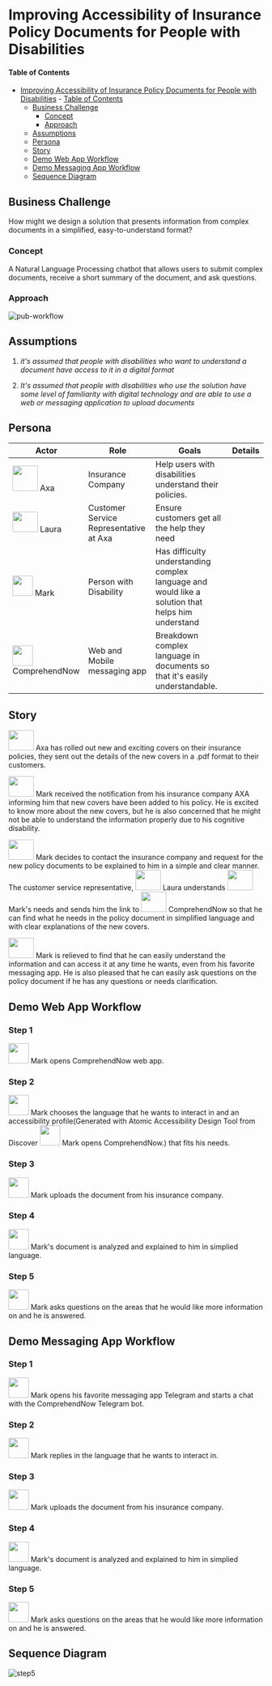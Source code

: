 # Improving Accessibility of Insurance Policy Documents for People with Disabilities

#### Table of Contents
- [Improving Accessibility of Insurance Policy Documents for People with Disabilities](#use-case-story-title) 
      - [Table of Contents](#table-of-contents)
  - [Business Challenge](#business-challenge)
    - [Concept](#concept)
    - [Approach](#approach)
  - [Assumptions](#assumptions)
  - [Persona](#persona)
  - [Story](#story)
  - [Demo Web App Workflow](#demo-web-app-workflow)
  - [Demo Messaging App Workflow](#demo-messaging-app-workflow)
  - [Sequence Diagram](#sequence-diagram)

 
## Business Challenge
How might we design a solution that presents information from complex documents in a simplified, easy-to-understand format?
 
### Concept
A Natural Language Processing chatbot that allows users to submit complex documents, receive a short summary of the document, and ask questions.
 
### Approach

![pub-workflow](./img/approach.svg)

## Assumptions
 
1. *it's assumed that people with disabilities who want to understand a document have access to it in a digital format*

2. *It's assumed that people with disabilities who use the solution have some level of familiarity with digital technology and are able to use a web or messaging application to upload documents*
 
## Persona

| Actor                                                               | Role                                   | Goals                                                                                             | Details |
|---------------------------------------------------------------------|----------------------------------------|---------------------------------------------------------------------------------------------------| --- |
| <img src="./img/Axa.png" width="50" height="50">   Axa              | Insurance Company                      | Help users with disabilities understand their policies.                                           |  |  
| <img src="./img/Laura.png" width="50" height="40"> Laura            | Customer Service Representative at Axa | Ensure customers get all the help they need                                                       |  |
| <img src="./img/Alex.png" width="40" height="40"> Mark                  | Person with Disability                 | Has difficulty understanding complex language and would like a solution that helps him understand |  |
| <img src="./img/ComprehendNow.png" width="40" height="40"> ComprehendNow | Web and Mobile messaging app           | Breakdown complex language in documents so that it's easily understandable.                       | |
 
## Story

<img src="./img/Axa.png" width="50" height="40"> Axa has rolled out new and exciting covers on their insurance policies, they sent out the details of the new covers in a .pdf format to their customers. 

<img src="./img/Alex.png" width="50" height="40"> Mark received the notification from his insurance company AXA informing him that new covers have been added to his policy. He is excited to know more about the new covers, but he is also concerned that he might not be able to understand the information properly due to his cognitive disability.

<img src="./img/Alex.png" width="50" height="40">  Mark decides to contact the insurance company and request for the new policy documents to be explained to him in a simple and clear manner. The customer service representative, <img src="./img/Laura.png" width="50" height="40">  Laura understands <img src="./img/Alex.png" width="50" height="40">  Mark's needs and sends him the link to <img src="./img/ComprehendNow.png" width="50" height="40">  ComprehendNow so that he can find what he needs in the policy document in simplified language and with clear explanations of the new covers.

<img src="./img/Alex.png" width="50" height="40">  Mark is relieved to find that he can easily understand the information and can access it at any time he wants, even from his favorite messaging app. He is also pleased that he can easily ask questions on the policy document if he has any questions or needs clarification.
 
## Demo Web App Workflow
 
### Step 1

<img src="./img/Alex.png" width="40" height="40"> Mark opens ComprehendNow web app.
 
### Step 2

<img src="./img/Alex.png" width="40" height="40"> Mark chooses the language that he wants to interact in and an accessibility profile(Generated with  Atomic Accessibility Design Tool from Discover <img src="./img/Discover.png" width="40" height="40"> Mark opens ComprehendNow.) that fits his needs.

### Step 3

<img src="./img/Alex.png" width="40" height="40"> Mark uploads the document from his insurance company.

### Step 4

<img src="./img/Alex.png" width="40" height="40"> Mark's document is analyzed and explained to him in simplied language.

### Step 5

<img src="./img/Alex.png" width="40" height="40"> Mark asks questions on the areas that he would like more information on and he is answered.

## Demo Messaging App Workflow
 
### Step 1

<img src="./img/Alex.png" width="40" height="40"> Mark opens his favorite messaging app Telegram and starts a chat with the ComprehendNow Telegram bot.
 
### Step 2

<img src="./img/Alex.png" width="40" height="40"> Mark replies in the language that he wants to interact in.

### Step 3

<img src="./img/Alex.png" width="40" height="40"> Mark uploads the document from his insurance company.

### Step 4

<img src="./img/Alex.png" width="40" height="40"> Mark's document is analyzed and explained to him in simplied language.

### Step 5

<img src="./img/Alex.png" width="40" height="40"> Mark asks questions on the areas that he would like more information on and he is answered.


## Sequence Diagram
 
![step5](./img/sequence-diagram.svg)